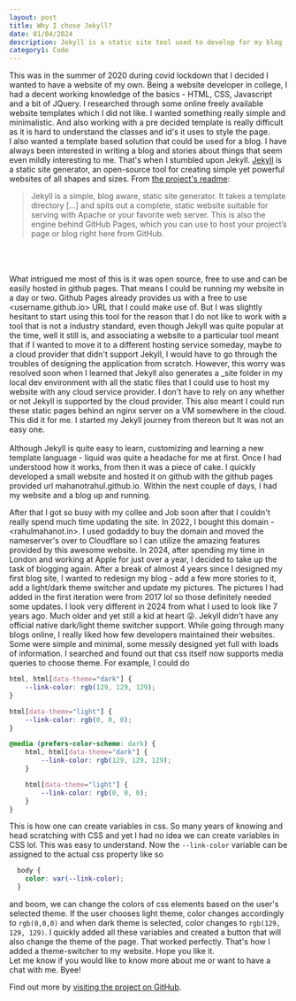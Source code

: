 ```yaml
---
layout: post
title: Why I chose Jekyll?
date: 01/04/2024
description: Jekyll is a static site tool used to develop for my blog
category1: Code
---
```


This was in the summer of 2020 during covid lockdown that I decided I wanted to have a website of my own. Being a website developer in college, I had a decent working knowledge of the basics - HTML, CSS, Javascript and a bit of JQuery. I researched through some online freely available website templates which I did not like. I wanted something really simple and minimalistic. And also working with a pre decided template is really difficult as it is hard to understand the classes and id's it uses to style the page.\
I also wanted a template based solution that could be used for a blog. I have always been interested in writing a blog and stories about things that seem even mildly interesting to me. That's when I stumbled upon Jekyll. [Jekyll](https://jekyllrb.com) is a static site generator, an open-source tool for creating simple yet powerful websites of all shapes and sizes. From [the project's readme](https://github.com/mojombo/jekyll/blob/master/README.markdown):

  > Jekyll is a simple, blog aware, static site generator. It takes a template directory [...] and spits out a complete, static website suitable for serving with Apache or your favorite web server. This is also the engine behind GitHub Pages, which you can use to host your project’s page or blog right here from GitHub.

\
\
\
What intrigued me most of this is it was open source, free to use and can be easily hosted in github pages. That means I could be running my website in a day or two. Github Pages already provides us with a free to use <username.github.io> URL that I could make use of. But I was slightly hesitant to start using this tool for the reason that I do not like to work with a tool that is not a industry standard, even though Jekyll was quite popular at the time, well it still is, and associating a website to a particular tool meant that if I wanted to move it to a different hosting service someday, maybe to a cloud provider that didn't support Jekyll, I would have to go through the troubles of designing the application from scratch. However, this worry was resolved soon when I learned that Jekyll also generates a _site folder in my local dev environment with all the static files that I could use to host my website with any cloud service provider. I don't have to rely on any whether or not Jekyll is supported by the cloud provider. This also meant I could run these static pages behind an nginx server on a VM somewhere in the cloud. This did it for me. I started my Jekyll journey from thereon but It was not an easy one.
\
\
Although Jekyll is quite easy to learn, customizing and learning a new template language - liquid was quite a headache for me at first. Once I had understood how it works, from then it was a piece of cake. I quickly developed a small website and hosted it on github with the github pages provided url mahanotrahul.github.io. Within the next couple of days, I had my website and a blog up and running.

After that I got so busy with my collee and Job soon after that I couldn't really spend much time updating the site. In 2022, I bought this domain - <rahulmahanot.in>. I used godaddy to buy the domain and moved the nameserver's over to Cloudflare so I can utilize the amazing features provided by this awesome website.
In 2024, after spending my time in London and working at Apple for just over a year, I decided to take up the task of blogging again. After a break of almost 4 years since I designed my first blog site, I wanted to redesign my blog - add a few more stories to it, add a light/dark theme switcher and update my pictures. The pictures I had added in the first iteration were from 2017 lol so those definitely needed some updates. I look very different in 2024 from what I used to look like 7 years ago. Much older and yet still a kid at heart 😜. Jekyll didn't have any official native dark/light theme switcher support. While going through many blogs online, I really liked how few developers maintained their websites. Some were simple and minimal, some messily designed yet full with loads of information. I searched and found out that css itself now supports media queries to choose theme. For example, I could do

```css
html, html[data-theme="dark"] {
	--link-color: rgb(129, 129, 129);
}

html[data-theme="light"] {
	--link-color: rgb(0, 0, 0);
}

@media (prefers-color-scheme: dark) {
    html, html[data-theme="dark"] {
      	--link-color: rgb(129, 129, 129);
    }

    html[data-theme="light"] {
		--link-color: rgb(0, 0, 0);
    }
}
```

This is how one can create variables in css. So many years of knowing and head scratching with CSS and yet I had no idea we can create variables in CSS lol. This was easy to understand. Now the `--link-color` variable can be assigned to the actual css property like so
```css
  body {
    color: var(--link-color);
  }
```

and boom, we can change the colors of css elements based on the user's selected theme. If the user chooses light theme, color changes accordingly to `rgb(0,0,0)` and when dark theme is selected, color changes to `rgb(129, 129, 129)`. I quickly added all these variables and created a button that will also change the theme of the page. That worked perfectly. That's how I added a theme-switcher to my website. Hope you like it.\
Let me know if you would like to know more about me or want to have a chat with me. Byee!

Find out more by [visiting the project on GitHub](https://github.com/mahanotrahul/blog).
